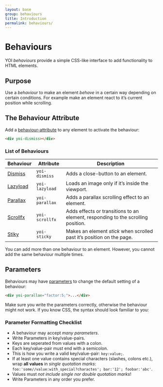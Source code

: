 ```yaml
---
layout: base
group: behaviours
title: Introduction
permalink: behaviours/
---
```


# Behaviours

<p class="intro">YOI <i>behaviours</i> provide a simple CSS-like interface to add functionality to HTML elements.</p>

## Purpose

Use a *behaviour* to make an element *behave* in a certain way depending on certain conditions. For example make an element react to it’s current position while scrolling.

## The Behaviour Attribute

Add a [behaviour-attribute](/glossary) to any element to activate the behaviour:

```html
<div yoi-dismiss></div>
```

### List of Behaviours

| Behaviour                            | Attribute      | Description                                                                      |
| ------------------------------------ | -------------- | -------------------------------------------------------------------------------- |
| [Dismiss](behaviours/dismiss.html)   | `yoi-dismiss`  | Adds a close-button to an element.                                               |
| [Lazyload](behaviours/lazyload.html) | `yoi-lazyload` | Loads an image only if it’s inside the viewport.                                 |
| [Parallax](behaviours/parallax.html) | `yoi-parallax` | Adds a parallax scrolling effect to an element.                                  |
| [Scrollfx](behaviours/scrollfx.html) | `yoi-scrollfx` | Adds effects or transitions to an element, responding to the scrolling position. |
| [Stiky](behaviours/sticky.html)      | `yoi-sticky`   | Makes an element *stick* when scrolled past it’s position on the page.           |

<p class="hint hint--negative">You can add more than one behaviour to an element. However, you cannot add the same behaviour multiple times.</p>

## Parameters

Behaviours may have [parameters](/glossary) to change the default setting of a behaviour:

```html
<div yoi-parallax="factor:5;">...</div>
```

<p class="hint hint--primary">Make sure you write the parameters correctly, otherwise the behaviour might not work. If you know CSS, the syntax should look familiar to you:</p>

### Parameter Formatting Checklist

* A behaviour may accept _many parameters_.
* Write Parameters in key/value-pairs.
* Keys are seperated from values with a colon.
* Each key/value-pair must end with a semicolon.
* This is how you write a valid key/value-pair: `key:value;`.
* If at least one value contains special characters (slashes, colons etc.), wrap **all values** in _single quotation marks_: `foo:'some//value:with_special?charactes'; bar:'12'; foobar:'abc'`. 
* Values must _not include single nor double quotation marks_!
* Write Parameters in any order you prefer.
